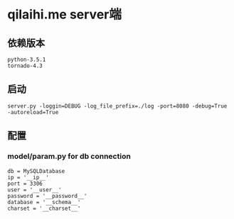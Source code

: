 # qilaihi.me server端

## 依赖版本
    python-3.5.1
    tornado-4.3

## 启动
    server.py -loggin=DEBUG -log_file_prefix=./log -port=8080 -debug=True -autoreload=True
    
## 配置
### model/__param__.py for db connection
    db = MySQLDatabase
    ip = '__ip__'
    port = 3306
    user = '__user__'
    password = '__password__'
    database = '__schema__'
    charset = '__charset__'
